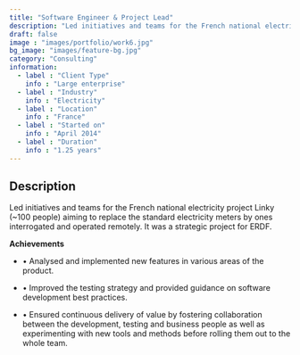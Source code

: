 ```yaml
---
title: "Software Engineer & Project Lead"
description: "Led initiatives and teams for the French national electricity project Linky"
draft: false
image : "images/portfolio/work6.jpg"
bg_image: "images/feature-bg.jpg"
category: "Consulting"
information:
  - label : "Client Type"
    info : "Large enterprise"
  - label : "Industry"
    info : "Electricity"  
  - label : "Location"
    info : "France"
  - label : "Started on"
    info : "April 2014"
  - label : "Duration"
    info : "1.25 years"
---
```


## Description

Led initiatives and teams for the French national electricity project Linky (~100 people) aiming to replace the standard electricity meters by ones interrogated and operated remotely. It was a strategic project for ERDF.

**Achievements**
- • Analysed and implemented new features in various areas of the product.

- • Improved the testing strategy and provided guidance on software development best practices.
- • Ensured continuous delivery of value by fostering collaboration between the development, testing and business people as well as experimenting with new tools and methods before rolling them out to the whole team.
